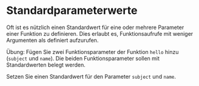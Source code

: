 # Standardparameterwerte

Oft ist es nützlich einen Standardwert für eine oder mehrere Parameter einer Funktion zu definieren.
Dies erlaubt es, Funktionsaufrufe mit weniger Argumenten als definiert aufzurufen.

Übung: Fügen Sie zwei Funktionsparameter der Funktion `hello` hinzu (`subject` und `name`).
Die beiden Funktionsparameter sollen mit Standardwerten belegt werden.

<div class='hint'>
    Setzen Sie einen Standardwert für den Parameter <code>subject</code> und <code>name</code>.
</div>
